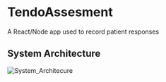 # TendoAssesment
A React/Node app used to record patient responses
## System Architecture
![System_Architecure](https://user-images.githubusercontent.com/43180958/135256415-37b8dcd6-f69b-4993-8610-66829301aaae.png)
